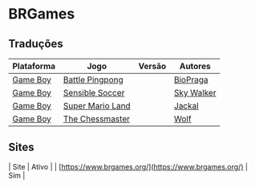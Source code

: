 # BRGames

## Traduções

| Plataforma | Jogo | Versão | Autores |
| ----------- | ----------- | ----------- | ----------- |
| [Game Boy](../../traducoes/game-boy/) | [Battle Pingpong](../../traducoes/game-boy/battle-pingpong_biopraga/) |  | [BioPraga](../../autores/biopraga/) |
| [Game Boy](../../traducoes/game-boy/) | [Sensible Soccer](../../traducoes/game-boy/sensible-soccer_sky-walker/) |  | [Sky Walker](../../autores/sky-walker/) |
| [Game Boy](../../traducoes/game-boy/) | [Super Mario Land](../../traducoes/game-boy/super-mario-land_jackal/) |  | [Jackal](../../autores/jackal/) |
| [Game Boy](../../traducoes/game-boy/) | [The Chessmaster](../../traducoes/game-boy/the-chessmaster_wolf/) |  | [Wolf](../../autores/wolf/) |

## Sites

| Site | Ativo |
| [https://www.brgames.org/](https://www.brgames.org/) | Sim |